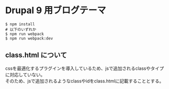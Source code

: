 # Drupal 9 用ブログテーマ

```
$ npm install
# 以下のいずれか
$ npm run webpack
$ npm run webpack:dev
```

## class.html について

cssを最適化するプラグインを導入しているため、jsで追加されるclassやタイプに対応していない。  
そのため、jsで追加されるようなclassやidをclass.htmlに記載することとする。